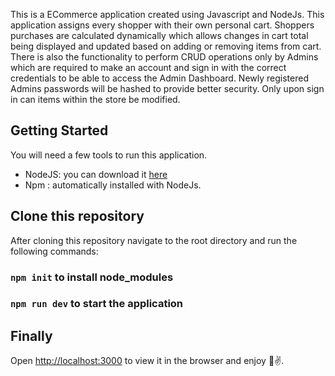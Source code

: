 This is a ECommerce application created using Javascript and NodeJs. This application assigns every shopper with their own personal cart. Shoppers purchases are calculated dynamically which allows changes in cart total being displayed and updated based on adding or removing items from cart.
There is also the functionality to perform CRUD operations only by Admins which are required to make an account and sign in with the correct credentials to be able to access the Admin Dashboard.
Newly registered Admins passwords will be hashed to provide better security. Only upon sign in can items within the store be modified.

## Getting Started

You will need a few tools to run this application.

- NodeJS: you can download it [here](https://nodejs.org/en/download/)
- Npm : automatically installed with NodeJs.

## Clone this repository

After cloning this repository navigate to the root directory and run the following commands:

### `npm init` to install node_modules

### `npm run dev` to start the application

## Finally

Open [http://localhost:3000](http://localhost:3000) to view it in the browser and enjoy 👏✌.
